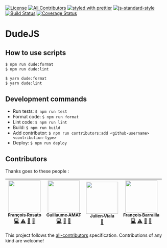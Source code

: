 [![License][license-image]][license-url]
[![All Contributors](https://img.shields.io/badge/all_contributors-4-orange.svg?style=flat-square)](#contributors)
[![styled with prettier][prettier-image]][prettier-url]
[![js-standard-style][eslint-image]][eslint-url]
[![Build Status][travis-image]][travis-url]
[![Coverage Status][coveralls-image]][coveralls-url]

[travis-image]: https://travis-ci.org/frosato-ekino/dudejs.svg?branch=develop
[travis-url]: https://travis-ci.org/frosato-ekino/dudejs
[coveralls-image]: https://coveralls.io/repos/github/frosato-ekino/dudejs/badge.svg
[coveralls-url]: https://coveralls.io/github/frosato-ekino/dudejs
[license-image]: https://img.shields.io/github/license/frosato-ekino/dudejs.svg?style=flat-square
[license-url]: https://github.com/frosato-ekino/dudejs/blob/develop/LICENSE.md
[prettier-image]: https://img.shields.io/badge/styled_with-prettier-ff69b4.svg?style=flat-square
[prettier-url]: https://github.com/prettier/prettier
[eslint-image]: https://img.shields.io/badge/code%20style-standard-brightgreen.svg
[eslint-url]: http://standardjs.com

[prettier-config-path]: /src/configs/prettierrc.js
[eslint-config-path]: /src/configs/eslintrc.js


# DudeJS


## How to use scripts

```sh
$ npm run dude:format
$ npm run dude:lint
```


```sh
$ yarn dude:format
$ yarn dude:lint
```


## Development commands

* Run tests: `$ npm run test`
* Format code: `$ npm run format`
* Lint code: `$ npm run lint`
* Build: `$ npm run build`
* Add contributor: `$ npm run contributors:add <github-username> <contribution-type>`
* Deploy: `$ npm run deploy`


## Contributors

Thanks goes to these people :

<!-- ALL-CONTRIBUTORS-LIST:START - Do not remove or modify this section -->
<!-- prettier-ignore -->
| [<img src="https://avatars3.githubusercontent.com/u/31624379?v=4" width="100px;"/><br /><sub><b>François Rosato</b></sub>](https://github.com/frosato-ekino)<br />[💻](https://github.com/frosato-ekino/dudejs/commits?author=frosato-ekino "Code") [⚠️](https://github.com/frosato-ekino/dudejs/commits?author=frosato-ekino "Tests") [📖](https://github.com/frosato-ekino/dudejs/commits?author=frosato-ekino "Documentation") [🤔](#ideas-frosato-ekino "Ideas, Planning, & Feedback") | [<img src="https://avatars3.githubusercontent.com/u/1179174?v=4" width="100px;"/><br /><sub><b>Guillaume AMAT</b></sub>](https://github.com/GuillaumeAmat)<br />[💻](https://github.com/frosato-ekino/dudejs/commits?author=GuillaumeAmat "Code") [📖](https://github.com/frosato-ekino/dudejs/commits?author=GuillaumeAmat "Documentation") [🤔](#ideas-GuillaumeAmat "Ideas, Planning, & Feedback") | [<img src="https://avatars1.githubusercontent.com/u/6979207?v=4" width="100px;"/><br /><sub><b>Julien Viala</b></sub>](https://github.com/mr-wildcard)<br />[🤔](#ideas-mr-wildcard "Ideas, Planning, & Feedback") | [<img src="https://avatars2.githubusercontent.com/u/11709778?v=4" width="100px;"/><br /><sub><b>François Barrailla</b></sub>](https://github.com/fbarrailla)<br />[💻](https://github.com/frosato-ekino/dudejs/commits?author=fbarrailla "Code") [⚠️](https://github.com/frosato-ekino/dudejs/commits?author=fbarrailla "Tests") [📖](https://github.com/frosato-ekino/dudejs/commits?author=fbarrailla "Documentation") [🤔](#ideas-fbarrailla "Ideas, Planning, & Feedback")|
| :---: | :---: | :---: | :---: |
<!-- ALL-CONTRIBUTORS-LIST:END -->

This project follows the
[all-contributors](https://github.com/kentcdodds/all-contributors)
specification. Contributions of any kind are welcome!
